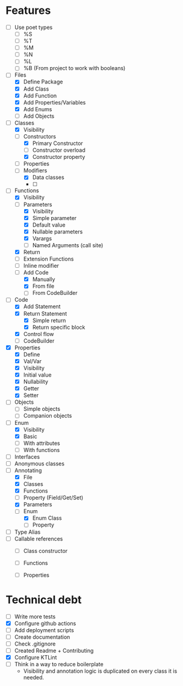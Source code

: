 # Features

- [ ] Use poet types
    - [ ] %S
    - [ ] %T
    - [ ] %M
    - [ ] %N
    - [ ] %L
    - [ ] %B (From project to work with booleans)
- [ ] Files
    - [X] Define Package
    - [X] Add Class
    - [X] Add Function
    - [X] Add Properties/Variables
    - [X] Add Enums
    - [ ] Add Objects
- [ ] Classes
    - [X] Visibility
    - [ ] Constructors
        - [X] Primary Constructor
        - [ ] Constructor overload
        - [X] Constructor property
    - [ ] Properties
    - [ ] Modifiers
        - [X] Data classes
        - [ ]
- [ ] Functions
    - [X] Visibility
    - [ ] Parameters
        - [X] Visibility
        - [X] Simple parameter
        - [X] Default value
        - [X] Nullable parameters
        - [X] Varargs
        - [ ] Named Arguments (call site)
    - [X] Return
    - [ ] Extension Functions
    - [ ] Inline modifier
    - [ ] Add Code
        - [X] Manually
        - [X] From file
        - [ ] From CodeBuilder
- [ ] Code
    - [X] Add Statement
    - [X] Return Statement
        - [X] Simple return
        - [X] Return specific block
    - [X] Control flow
    - [ ] CodeBuilder
- [X] Properties
    - [X] Define
    - [X] Val/Var
    - [X] Visibility
    - [X] Initial value
    - [X] Nullability
    - [X] Getter
    - [X] Setter
- [ ] Objects
    - [ ] Simple objects
    - [ ] Companion objects
- [ ] Enum
    - [X] Visibility
    - [X] Basic
    - [ ] With attributes
    - [ ] With functions
- [ ] Interfaces
- [ ] Anonymous classes
- [ ] Annotating
    - [X] File
    - [X] Classes
    - [X] Functions
    - [ ] Property (Field/Get/Set)
    - [X] Parameters
    - [ ] Enum
        - [X] Enum Class
        - [ ] Property
- [ ] Type Alias
- [ ] Callable references
    - [ ] Class constructor
    - [ ] Functions
    - [ ] Properties
    
    
# Technical debt    
- [ ] Write more tests
- [X] Configure github actions
- [ ] Add deployment scripts
- [ ] Create documentation
- [ ] Check .gitignore
- [ ] Created Readme + Contributing
- [X] Configure KTLint
- [ ] Think in a way to reduce boilerplate
    - Visibility and annotation logic is duplicated on every class it is needed.